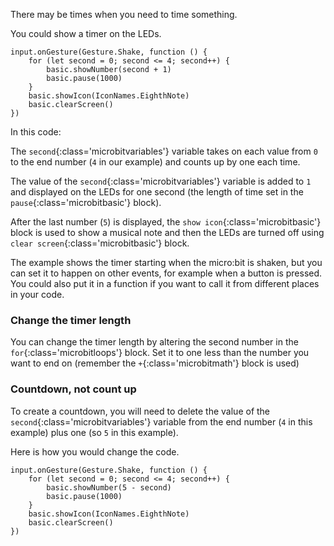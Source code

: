 There may be times when you need to time something.

You could show a timer on the LEDs.

```microbit
input.onGesture(Gesture.Shake, function () {
    for (let second = 0; second <= 4; second++) {
        basic.showNumber(second + 1)
        basic.pause(1000)
    }
    basic.showIcon(IconNames.EighthNote)
    basic.clearScreen()
})
```

In this code:

The `second`{:class='microbitvariables'} variable takes on each value from `0` to the end number (`4` in our example) and counts up by one each time.

The value of the `second`{:class='microbitvariables'} variable is added to `1` and displayed on the LEDs for one second (the length of time set in the `pause`{:class='microbitbasic'} block).

After the last number (`5`) is displayed, the `show icon`{:class='microbitbasic'} block is used to show a musical note and then the LEDs are turned off using `clear screen`{:class='microbitbasic'} block.


The example shows the timer starting when the micro:bit is shaken, but you can set it to happen on other events, for example when a button is pressed. You could also put it in a function if you want to call it from different places in your code.

### Change the timer length

You can change the timer length by altering the second number in the `for`{:class='microbitloops'} block. Set it to one less than the number you want to end on (remember the `+`{:class='microbitmath'} block is used)

### Countdown, not count up

To create a countdown, you will need to delete the value of the `second`{:class='microbitvariables'} variable from the end number (`4` in this example) plus one (so `5` in this example).

Here is how you would change the code.

```microbit
input.onGesture(Gesture.Shake, function () {
    for (let second = 0; second <= 4; second++) {
        basic.showNumber(5 - second)
        basic.pause(1000)
    }
    basic.showIcon(IconNames.EighthNote)
    basic.clearScreen()
})
```